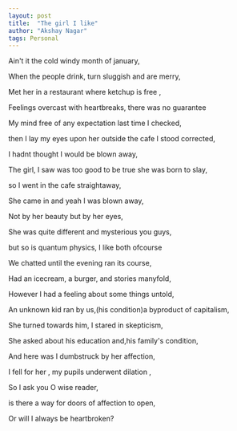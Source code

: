 ```yaml
---
layout: post
title:  "The girl I like"
author: "Akshay Nagar"
tags: Personal
---
```


Ain't it the cold windy month of january,

When the people drink, turn sluggish and are merry,

Met her in a restaurant where ketchup is free ,

Feelings overcast with heartbreaks,  there was no guarantee

My mind free of any expectation last time I checked,

then I lay my eyes upon her outside the cafe I stood corrected,

I hadnt thought I would be blown away,

The girl, I saw was too good to be true she was born to slay, 

so I went in the cafe straightaway,

She came in and yeah I was blown away,

Not by her beauty but by her eyes,

She was quite different and mysterious you guys,

but so is quantum physics, I like both ofcourse  
 
We chatted until the evening ran its course,

Had an icecream, a burger, and stories manyfold,

However I had a feeling about some things untold,


An unknown kid ran by us,(his condition)a byproduct of capitalism,

She turned towards him, I stared in skepticism,

She asked about his education and,his family's condition,

And here was I dumbstruck by her affection,

I fell for her , my pupils underwent dilation ,



So I ask you O wise reader,

is there a way for doors of affection to open,

Or will I always be heartbroken? 








